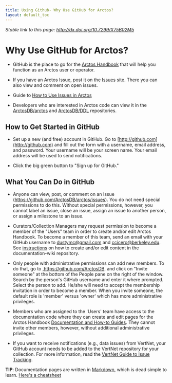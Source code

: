 ```yaml
---
title: Using Github- Why Use GitHub for Arctos?
layout: default_toc
---
```


_Stable link to this page: http://dx.doi.org/10.7299/X75B02M5_

# Why Use GitHub for Arctos?

* GitHub is the place to go for the [Arctos Handbook](https://arctosdb.github.io/documentation-wiki/) that will help you function as an Arctos user or operator. 

* If you have an Arctos Issue, post it on the [Issues](https://github.com/ArctosDB/arctos/issues) site. There you can also view and comment on open issues.

* Guide to [How to Use Issues in Arctos](https://arctosdb.github.io/documentation-wiki/how_to/How-to-Use-Issues-in-Arctos.html)

* Developers who are interested in Arctos code can view it in the [ArctosDB/arctos](https://github.com/ArctosDB/arctos) and [ArctosDB/DDL](https://github.com/ArctosDB/DDL) repositories.

## How to Get Started in GitHub

* Set up a new (and free) account in GitHub. Go to [http://github.com](http://github.com) and fill out the form with a username, email address, and password. Your username will be your screen name. Your email address will be used to send notifications.

* Click the big green button to "Sign up for GitHub."

## What You Can Do in GitHub

* Anyone can view, post, or comment on an Issue (<https://github.com/ArctosDB/arctos/issues>). You do not need special permissions to do this. Without special permissions, however, you cannot label an issue, close an issue, assign an issue to another person, or assign a milestone to an issue.

* Curators/Collection Managers may request permission to become a member of the "Users" team in order to create and/or edit Arctos Handbook. To become a member of this team, send an email with your GitHub username to dustymc@gmail.com and ccicero@berkeley.edu. See [instructions](https://arctosdb.github.io/documentation-wiki/how_to/How-to-Create-or-Edit-Content-on-the-Arctos-Wiki) on how to create and/or edit content in the documentation-wiki repository.

* Only people with administrative permissions can add new members. To do that, go to ,https://github.com/ArctosDB. and click on "Invite someone" at the bottom of the People pane on the right of the window. Search by the person's GitHub username and enter it where prompted. Select the person to add. He/she will need to accept the membership invitation in order to become a member. When you invite someone, the default role is 'member' versus 'owner' which has more administrative privileges. 

* Members who are assigned to the 'Users' team have access to the documentation code where they can create and edit pages for the Arctos Handbook [Documentation and How-to Guides](https://github.com/ArctosDB/documentation-wiki/wiki/Index-to-Arctos-Documentation-and-How-To-Guides). They cannot invite other members, however, without additional administrative privileges.

* If you want to receive notifications (e.g., data issues) from VertNet, your GitHub account needs to be added to the VertNet repository for your collection. For more information, read the [VertNet Guide to Issue Tracking](http://vertnet.org/resources/issuetrackingguide.html).

**TIP**: Documentation pages are written in [Markdown](https://guides.github.com/features/mastering-markdown/), which is dead simple to learn. [Here's a cheatsheet](https://github.com/adam-p/markdown-here/wiki/Markdown-Cheatsheet)
